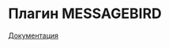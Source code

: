 # Плагин MESSAGEBIRD

[Документация](https://e154.github.io/smart-home/ru/docs/plugins/notify/messagebird/)
